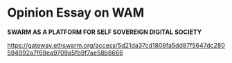 # Opinion Essay on WAM

**SWARM AS A PLATFORM FOR SELF SOVEREIGN DIGITAL SOCIETY**

https://gateway.ethswarm.org/access/5d21da37cd1808fa5dd87f5647dc280594992a7f69ea9709a5fb9f7ae58b6666
